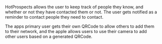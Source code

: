HotProspects allows the user to keep track of people they know, and whether or not they have contacted them or not. The user gets notified as a reminder to contact people they need to contact.

The apps primary user gets their own QRCode to allow others to add them to their network, and the apple allows users to use their camera to add other users based on a generated QRCode.
